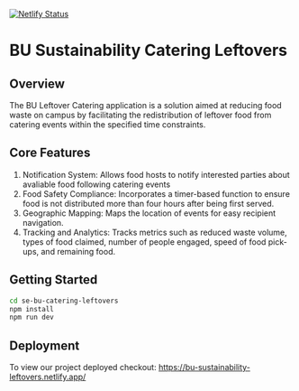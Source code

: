 [![Netlify Status](https://api.netlify.com/api/v1/badges/589b5f54-8e95-4ceb-950f-262659a1bc4c/deploy-status)](https://app.netlify.com/sites/bu-sustainability-leftovers/deploys)
# BU Sustainability Catering Leftovers

## Overview
The BU Leftover Catering application is a solution aimed at reducing food waste on campus by facilitating the redistribution of leftover food from catering events within the specified time constraints.

## Core Features

1. Notification System: Allows food hosts to notify interested parties about avaliable food following catering events
2. Food Safety Compliance: Incorporates a timer-based function to ensure food is not distributed more than four hours after being first served.
3. Geographic Mapping: Maps the location of events for easy recipient navigation.
4. Tracking and Analytics: Tracks metrics such as reduced waste volume, types of food claimed, number of people engaged, speed of food pick-ups, and remaining food.

## Getting Started
```bash
cd se-bu-catering-leftovers
npm install
npm run dev
```


## Deployment
To view our project deployed checkout: https://bu-sustainability-leftovers.netlify.app/
